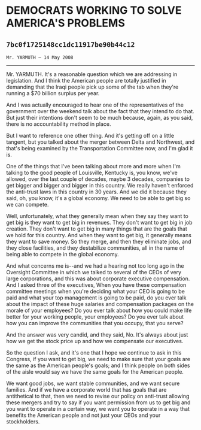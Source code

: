 # DEMOCRATS WORKING TO SOLVE AMERICA'S PROBLEMS
## `7bc0f1725148cc1dc11917be90b44c12`
`Mr. YARMUTH — 14 May 2008`

---


Mr. YARMUTH. It's a reasonable question which we are addressing in 
legislation. And I think the American people are totally justified in 
demanding that the Iraqi people pick up some of the tab when they're 
running a $70 billion surplus per year.

And I was actually encouraged to hear one of the representatives of 
the government over the weekend talk about the fact that they intend to 
do that. But just their intentions don't seem to be much because, 
again, as you said, there is no accountability method in place.

But I want to reference one other thing. And it's getting off on a 
little tangent, but you talked about the merger between Delta and 
Northwest, and that's being examined by the Transportation Committee 
now, and I'm glad it is.

One of the things that I've been talking about more and more when I'm 
talking to the good people of Louisville, Kentucky is, you know, we've 
allowed, over the last couple of decades, maybe 3 decades, companies to 
get bigger and bigger and bigger in this country. We really haven't 
enforced the anti-trust laws in this country in 30 years. And we did it 
because they said, oh, you know, it's a global economy. We need to be 
able to get big so we can compete.

Well, unfortunately, what they generally mean when they say they want 
to get big is they want to get big in revenues. They don't want to get 
big in job creation. They don't want to get big in many things that are 
the goals that we hold for this country. And when they want to get big, 
it generally means they want to save money. So they merge, and then 
they eliminate jobs, and they close facilities, and they destabilize 
communities, all in the name of being able to compete in the global 
economy.



And what concerns me is--and we had a hearing not too long ago in the 
Oversight Committee in which we talked to several of the CEOs of very 
large corporations, and this was about corporate executive 
compensation. And I asked three of the executives, When you have these 
compensation committee meetings when you're deciding what your CEO is 
going to be paid and what your top management is going to be paid, do 
you ever talk about the impact of these huge salaries and compensation 
packages on the morale of your employees? Do you ever talk about how 
you could make life better for your working people, your employees? Do 
you ever talk about how you can improve the communities that you 
occupy, that you serve?

And the answer was very candid, and they said, No. It's always about 
just how we get the stock price up and how we compensate our 
executives.

So the question I ask, and it's one that I hope we continue to ask in 
this Congress, if you want to get big, we need to make sure that your 
goals are the same as the American people's goals; and I think people 
on both sides of the aisle would say we have the same goals for the 
American people.


We want good jobs, we want stable communities, and we want secure 
families. And if we have a corporate world that has goals that are 
antithetical to that, then we need to revise our policy on anti-trust 
allowing these mergers and try to say if you want permission from us to 
get big and you want to operate in a certain way, we want you to 
operate in a way that benefits the American people and not just your 
CEOs and your stockholders.